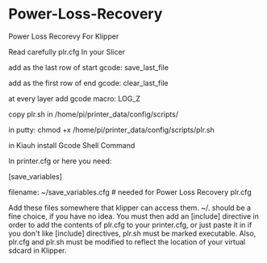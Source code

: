 # Power-Loss-Recovery
Power Loss Recorevy For Klipper

Read carefully plr.cfg
In your Slicer

add as the last row of start gcode: save_last_file

add as the first row of end gcode: clear_last_file

at every layer add gcode macro: LOG_Z

copy plr.sh in /home/pi/printer_data/config/scripts/ 

in putty: chmod +x /home/pi/printer_data/config/scripts/plr.sh

in Kiauh install Gcode Shell Command

In printer.cfg or here you need:

[save_variables]

filename: ~/save_variables.cfg # needed for Power Loss Recovery plr.cfg

Add these files somewhere that klipper can access them. ~/. should be a fine choice, if you have no idea. You must then add an [include] directive in order to add the contents of plr.cfg to your printer.cfg, or just paste it in if you don't like [include] directives, plr.sh must be marked executable. Also, plr.cfg and plr.sh must be modified to reflect the location of your virtual sdcard in Klipper.
